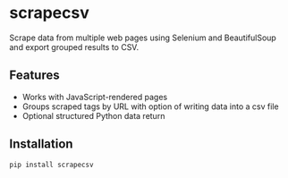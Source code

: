 # scrapecsv

Scrape data from multiple web pages using Selenium and BeautifulSoup and export grouped results to CSV.

## Features

- Works with JavaScript-rendered pages
- Groups scraped tags by URL with option of writing data into a csv file
- Optional structured Python data return

## Installation

```bash
pip install scrapecsv